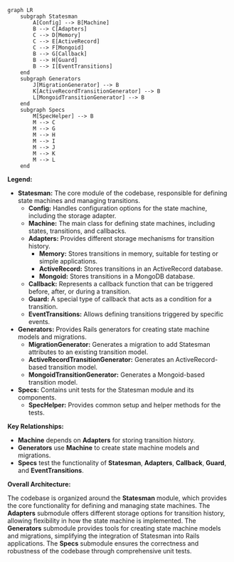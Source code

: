 ```mermaid
graph LR
    subgraph Statesman
        A[Config] --> B[Machine]
        B --> C[Adapters]
        C --> D[Memory]
        C --> E[ActiveRecord]
        C --> F[Mongoid]
        B --> G[Callback]
        B --> H[Guard]
        B --> I[EventTransitions]
    end
    subgraph Generators
        J[MigrationGenerator] --> B
        K[ActiveRecordTransitionGenerator] --> B
        L[MongoidTransitionGenerator] --> B
    end
    subgraph Specs
        M[SpecHelper] --> B
        M --> C
        M --> G
        M --> H
        M --> I
        M --> J
        M --> K
        M --> L
    end
```

**Legend:**

* **Statesman:** The core module of the codebase, responsible for defining state machines and managing transitions.
    * **Config:**  Handles configuration options for the state machine, including the storage adapter.
    * **Machine:**  The main class for defining state machines, including states, transitions, and callbacks.
    * **Adapters:**  Provides different storage mechanisms for transition history.
        * **Memory:**  Stores transitions in memory, suitable for testing or simple applications.
        * **ActiveRecord:**  Stores transitions in an ActiveRecord database.
        * **Mongoid:**  Stores transitions in a MongoDB database.
    * **Callback:**  Represents a callback function that can be triggered before, after, or during a transition.
    * **Guard:**  A special type of callback that acts as a condition for a transition.
    * **EventTransitions:**  Allows defining transitions triggered by specific events.
* **Generators:**  Provides Rails generators for creating state machine models and migrations.
    * **MigrationGenerator:**  Generates a migration to add Statesman attributes to an existing transition model.
    * **ActiveRecordTransitionGenerator:**  Generates an ActiveRecord-based transition model.
    * **MongoidTransitionGenerator:**  Generates a Mongoid-based transition model.
* **Specs:**  Contains unit tests for the Statesman module and its components.
    * **SpecHelper:**  Provides common setup and helper methods for the tests.

**Key Relationships:**

* **Machine** depends on **Adapters** for storing transition history.
* **Generators** use **Machine** to create state machine models and migrations.
* **Specs** test the functionality of **Statesman**, **Adapters**, **Callback**, **Guard**, and **EventTransitions**.

**Overall Architecture:**

The codebase is organized around the **Statesman** module, which provides the core functionality for defining and managing state machines. The **Adapters** submodule offers different storage options for transition history, allowing flexibility in how the state machine is implemented. The **Generators** submodule provides tools for creating state machine models and migrations, simplifying the integration of Statesman into Rails applications. The **Specs** submodule ensures the correctness and robustness of the codebase through comprehensive unit tests.